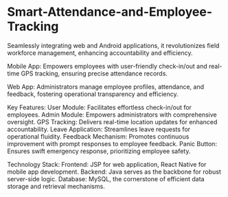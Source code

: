 # Smart-Attendance-and-Employee-Tracking

Seamlessly integrating web and Android applications, it revolutionizes field workforce management, enhancing accountability and efficiency.

Mobile App:
Empowers employees with user-friendly check-in/out and real-time GPS tracking, ensuring precise attendance records.

Web App:
Administrators manage employee profiles, attendance, and feedback, fostering operational transparency and efficiency.

Key Features:
User Module: Facilitates effortless check-in/out for employees.
Admin Module: Empowers administrators with comprehensive oversight.
GPS Tracking: Delivers real-time location updates for enhanced accountability.
Leave Application: Streamlines leave requests for operational fluidity.
Feedback Mechanism: Promotes continuous improvement with prompt responses to employee feedback.
Panic Button: Ensures swift emergency response, prioritizing employee safety.

Technology Stack:
Frontend: JSP for web application, React Native for mobile app development.
Backend: Java serves as the backbone for robust server-side logic.
Database: MySQL, the cornerstone of efficient data storage and retrieval mechanisms.
